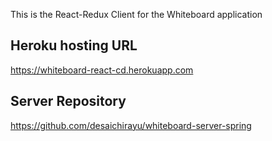 This is the React-Redux Client for the Whiteboard application
## Heroku hosting URL
https://whiteboard-react-cd.herokuapp.com

## Server Repository
https://github.com/desaichirayu/whiteboard-server-spring
